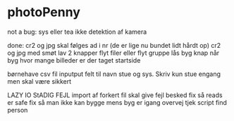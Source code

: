 # photoPenny






not a bug:
sys eller tea
ikke detektion af kamera



done:
cr2 og jpg skal følges ad i nr (de er lige nu bundet lidt hårdt op)
cr2 og jpg med smøt
lav 2 knapper flyt filer eller flyt gruppe 
lås byg knap når byg
hvor mange billeder er der taget
startside






børnehave csv fil
inputput felt til navn stue og sys. Skriv kun stue engang men skal være sikkert




LAZY IO StADIG FEJL
import af forkert fil skal give fejl besked
fix så reads er safe
fix så man ikke kan bygge mens byg er igang
overvej tjek script
find person

